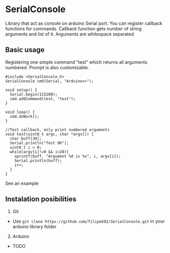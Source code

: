 # SerialConsole
Library that act as console on arduino Serial port. You can register callback functions for commands.
Callback function gets number of string arguments and list of it. Arguments are whitespace separated

## Basic usage
Registering one simple command "test" which returns all arguments numbered. Prompt is also customizable.
```
#include <SerialConsole.h>
SerialConsole cmd(Serial, "Arduino>>");

void setup() {
  Serial.begin(115200);
  cmd.addCommand(test, "test");
}

void loop() {
  cmd.doWork();
}

//Test callback, only print numbered argumnets
void test(uint8_t argc, char *argv[]) {
  char buff[30];
  Serial.println("Test OK");
  uint8_t i = 0;
  while(argv[i]!=0 && i<20){
    sprintf(buff, "Argument %d is %s", i, argv[i]);
    Serial.println(buff);
    i++;
  }
}
```
See an example

## Instalation posibilities
1. Git
  - Use ```git clone https://github.com/filipek92/SerialConsole.git``` in your arduino library folder
2. Arduino
  - TODO

